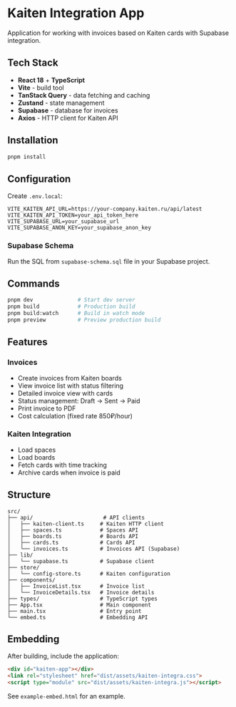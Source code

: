 # Kaiten Integration App

Application for working with invoices based on Kaiten cards with Supabase integration.

## Tech Stack

- **React 18** + **TypeScript**
- **Vite** - build tool
- **TanStack Query** - data fetching and caching
- **Zustand** - state management
- **Supabase** - database for invoices
- **Axios** - HTTP client for Kaiten API

## Installation

```bash
pnpm install
```

## Configuration

Create `.env.local`:

```env
VITE_KAITEN_API_URL=https://your-company.kaiten.ru/api/latest
VITE_KAITEN_API_TOKEN=your_api_token_here
VITE_SUPABASE_URL=your_supabase_url
VITE_SUPABASE_ANON_KEY=your_supabase_anon_key
```

### Supabase Schema

Run the SQL from `supabase-schema.sql` file in your Supabase project.

## Commands

```bash
pnpm dev              # Start dev server
pnpm build            # Production build
pnpm build:watch      # Build in watch mode
pnpm preview          # Preview production build
```

## Features

### Invoices
- Create invoices from Kaiten boards
- View invoice list with status filtering
- Detailed invoice view with cards
- Status management: Draft → Sent → Paid
- Print invoice to PDF
- Cost calculation (fixed rate 850₽/hour)

### Kaiten Integration
- Load spaces
- Load boards
- Fetch cards with time tracking
- Archive cards when invoice is paid

## Structure

```
src/
├── api/                      # API clients
│   ├── kaiten-client.ts     # Kaiten HTTP client
│   ├── spaces.ts            # Spaces API
│   ├── boards.ts            # Boards API
│   ├── cards.ts             # Cards API
│   └── invoices.ts          # Invoices API (Supabase)
├── lib/
│   └── supabase.ts          # Supabase client
├── store/
│   └── config-store.ts      # Kaiten configuration
├── components/
│   ├── InvoiceList.tsx      # Invoice list
│   └── InvoiceDetails.tsx   # Invoice details
├── types/                   # TypeScript types
├── App.tsx                  # Main component
├── main.tsx                 # Entry point
└── embed.ts                 # Embedding API
```

## Embedding

After building, include the application:

```html
<div id="kaiten-app"></div>
<link rel="stylesheet" href="dist/assets/kaiten-integra.css">
<script type="module" src="dist/assets/kaiten-integra.js"></script>
```

See `example-embed.html` for an example.

